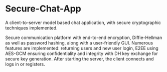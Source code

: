 # Secure-Chat-App
A client-to-server model based chat application, with secure cryptographic techniques implemented.

Secure communication platform with end-to-end encryption, Diffie-Hellman as well as password hashing, along with a user-friendly GUI.
Numerous features are implemented: returning users and new user login, E2EE using AES-GCM ensuring confidentiality and integrity with DH key exchange for secure key generation.
After starting the server, the client connects and logs in or registers. 
